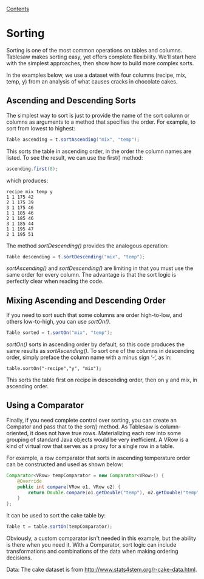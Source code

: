 [Contents](https://tlabs-data.github.io/tablesaw/userguide/toc)

Sorting
=======

Sorting is one of the most common operations on tables and columns. Tablesaw makes sorting easy, yet offers complete flexibility. We'll start here with the simplest approaches, then show how to build more complex sorts.

In the examples below, we use a dataset with four columns (recipe, mix, temp, y) from an analysis of what causes cracks in chocolate cakes. 

## Ascending and Descending Sorts

The simplest way to sort is just to provide the name of the sort column or columns as arguments to a method that specifies the order. For example, to sort from lowest to highest:

```java
Table ascending = t.sortAscending("mix", "temp");
```

This sorts the table in ascending order, in the order the column names are listed. To see the result, we can use the first() method:

```java
ascending.first(8);
```

which produces:

```
recipe mix temp y 
1 1 175 42 
2 1 175 39 
3 1 175 46 
1 1 185 46 
2 1 185 46 
3 1 185 44 
1 1 195 47 
2 1 195 51
```

The method *sortDescending()* provides the analogous operation:

```java
Table descending = t.sortDescending("mix", "temp");
```

*sortAscending()* and *sortDescending()* are limiting in that you must use the same order for every column. The advantage is that the sort logic is perfectly clear when reading the code. 

## Mixing Ascending and Descending Order  

If you need to sort such that some columns are order high-to-low, and others low-to-high, you can use *sortOn()*. 

```java
Table sorted = t.sortOn("mix", "temp");
```

*sortOn()* sorts in ascending order by default, so this code produces the same results as *sortAscending()*. To sort one of the columns in descending order, simply preface the column name with a minus sign ‘-‘, as in:

    table.sortOn("-recipe","y", "mix");

This sorts the table first on recipe in descending order, then on y and mix, in ascending order.

## Using a Comparator

Finally, if you need complete control over sorting, you can create an Compator<VRow> and pass that to the *sort()* method. As Tablesaw is column-oriented, it does not have true rows. Materializing each row into some grouping of standard Java objects would be very inefficient. A VRow is a kind of virtual row that serves as a proxy for a single row in a table.

For example, a row comparator that sorts in ascending temperature order can be constructed and used as shown below:

```java
Comparator<VRow> tempComparator = new Comparator<VRow>() {
	@Override 
    public int compare(VRow o1, VRow o2) {
    	return Double.compare(o1.getDouble("temp"), o2.getDouble("temp"));
    }
};
```

It can be used to sort the cake table by:

```java
Table t = table.sortOn(tempComparator);
```

Obviously, a custom comparator isn't needed in this example, but the ability is there when you need it. With  a Comparator<VRow>, sort logic can include transformations and combinations of the data when making ordering decisions. 

Data: The cake dataset is from http://www.stats4stem.org/r-cake-data.html.


